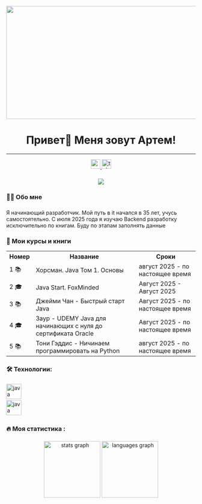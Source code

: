 <br clear="both">

<div align="center">
  <img height="300" width="600" src="https://user-images.githubusercontent.com/74038190/225813708-98b745f2-7d22-48cf-9150-083f1b00d6c9.gif"  />
</div>

###

<h1 align="center">Привет👋 Меня зовут Артем!</h1>



****
<div align="center">
  <a href="https://www.youtube.com/@АртемКудинов-х8х" target="_blank">
    <img src="https://img.shields.io/static/v1?message=Youtube&logo=youtube&label=&color=FF0000&logoColor=white&labelColor=&style=for-the-badge" height="25" alt="youtube logo"  />
  </a>
  <a href="https://t.me/kudinovartem" target="_blank">
    <img src="https://img.shields.io/static/v1?message=Telegram&logo=telegram&label=&color=2CA5E0&logoColor=white&labelColor=&style=for-the-badge" height="25" alt="telegram logo"  />
  </a>
</div>

###

<div align="center">
  <img src="https://visitor-badge.laobi.icu/badge?page_id=KudinovArtemilus.KudinovArtemilus&"  />
</div>

###

<h3 align="left">👩‍💻  Обо мне</h3>

###

<p align="left">Я начинающий разработчик. Мой путь в it начался в 35 лет, учусь самостоятельно. С июля 2025 года я изучаю Backend разработку исключительно по книгам. Буду по этапам заполнять данные</p>

###
<h3 align="left">📕 Мои курсы и книги</h3>
<table>
    <tr>
        <th>Номер</th>
        <th>Название</th>
        <th>Сроки</th>
    </tr>
    <tr>
        <td>1 📚 </td>
        <td>Хорсман. Java Том 1. Основы</td>
      <td>август 2025 - по настоящее время</td>
    </tr>
    <tr>
        <td>2 🎓</td>
        <td>Java Start. FoxMinded</td>
        <td>Август 2025 - Август 2025</td>
    </tr>
    <tr>
        <td>3 📚 </td>
        <td>Джейми Чан - Быстрый старт Java</td>
        <td>Август 2025 - по настоящее время</td>
    </tr>
     <tr>
        <td>4 🎓 </td>
        <td>Заур - UDEMY Java для начинающих с нуля до сертификата Oracle</td>
        <td>Август 2025 - по настоящее время</td>
    </tr>
      <tr>
        <td>5 📚 </td>
        <td>Тони Гэддис - Ничинаем программировать на Python</td>
      <td>август 2025 - по настоящее время</td>
    </tr>
  
</table>


###



###

<h3 align="left">🛠 Технологии:</h3>

###

<div align="left">
  <img src="https://cdn.jsdelivr.net/gh/devicons/devicon/icons/java/java-original.svg" height="40" alt="java logo"  />
  <img width="12" />
</div>
<div align="left">
  <img src="https://cdn.jsdelivr.net/gh/devicons/devicon/icons/python/python-original.svg" height="40" alt="java logo"  />
  <img width="12" />
</div>


<h3 align="left">🔥   Моя статистика :</h3>

###



###

<div align="center">
  <img src="https://github-readme-stats.vercel.app/api?username=KudinovArtemilus&hide_title=false&hide_rank=false&show_icons=true&include_all_commits=true&count_private=true&disable_animations=false&theme=dracula&locale=en&hide_border=false&order=1" height="150" alt="stats graph"  />
  <img src="https://github-readme-stats.vercel.app/api/top-langs?username=KudinovArtemilus&locale=en&hide_title=false&layout=compact&card_width=320&langs_count=5&theme=dracula&hide_border=false&order=2" height="150" alt="languages graph"  />
</div>

###

